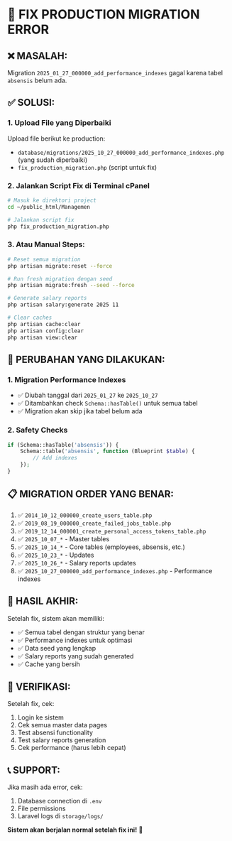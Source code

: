 # 🚨 FIX PRODUCTION MIGRATION ERROR

## **❌ MASALAH:**
Migration `2025_01_27_000000_add_performance_indexes` gagal karena tabel `absensis` belum ada.

## **✅ SOLUSI:**

### **1. Upload File yang Diperbaiki**
Upload file berikut ke production:
- `database/migrations/2025_10_27_000000_add_performance_indexes.php` (yang sudah diperbaiki)
- `fix_production_migration.php` (script untuk fix)

### **2. Jalankan Script Fix di Terminal cPanel**
```bash
# Masuk ke direktori project
cd ~/public_html/Managemen

# Jalankan script fix
php fix_production_migration.php
```

### **3. Atau Manual Steps:**
```bash
# Reset semua migration
php artisan migrate:reset --force

# Run fresh migration dengan seed
php artisan migrate:fresh --seed --force

# Generate salary reports
php artisan salary:generate 2025 11

# Clear caches
php artisan cache:clear
php artisan config:clear
php artisan view:clear
```

## **🔧 PERUBAHAN YANG DILAKUKAN:**

### **1. Migration Performance Indexes**
- ✅ Diubah tanggal dari `2025_01_27` ke `2025_10_27`
- ✅ Ditambahkan check `Schema::hasTable()` untuk semua tabel
- ✅ Migration akan skip jika tabel belum ada

### **2. Safety Checks**
```php
if (Schema::hasTable('absensis')) {
    Schema::table('absensis', function (Blueprint $table) {
        // Add indexes
    });
}
```

## **📋 MIGRATION ORDER YANG BENAR:**

1. ✅ `2014_10_12_000000_create_users_table.php`
2. ✅ `2019_08_19_000000_create_failed_jobs_table.php`
3. ✅ `2019_12_14_000001_create_personal_access_tokens_table.php`
4. ✅ `2025_10_07_*` - Master tables
5. ✅ `2025_10_14_*` - Core tables (employees, absensis, etc.)
6. ✅ `2025_10_23_*` - Updates
7. ✅ `2025_10_26_*` - Salary reports updates
8. ✅ `2025_10_27_000000_add_performance_indexes.php` - Performance indexes

## **🎯 HASIL AKHIR:**

Setelah fix, sistem akan memiliki:
- ✅ Semua tabel dengan struktur yang benar
- ✅ Performance indexes untuk optimasi
- ✅ Data seed yang lengkap
- ✅ Salary reports yang sudah generated
- ✅ Cache yang bersih

## **🚀 VERIFIKASI:**

Setelah fix, cek:
1. Login ke sistem
2. Cek semua master data pages
3. Test absensi functionality
4. Test salary reports generation
5. Cek performance (harus lebih cepat)

## **📞 SUPPORT:**

Jika masih ada error, cek:
1. Database connection di `.env`
2. File permissions
3. Laravel logs di `storage/logs/`

**Sistem akan berjalan normal setelah fix ini!** 🎉
